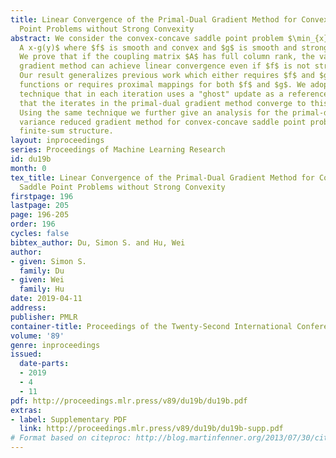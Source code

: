 ```yaml
---
title: Linear Convergence of the Primal-Dual Gradient Method for Convex-Concave Saddle
  Point Problems without Strong Convexity
abstract: We consider the convex-concave saddle point problem $\min_{x}\max_{y} f(x)+y^\top
  A x-g(y)$ where $f$ is smooth and convex and $g$ is smooth and strongly convex.
  We prove that if the coupling matrix $A$ has full column rank, the vanilla primal-dual
  gradient method can achieve linear convergence even if $f$ is not strongly convex.
  Our result generalizes previous work which either requires $f$ and $g$ to be quadratic
  functions or requires proximal mappings for both $f$ and $g$. We adopt a novel analysis
  technique that in each iteration uses a "ghost" update as a reference, and show
  that the iterates in the primal-dual gradient method converge to this "ghost" sequence.
  Using the same technique we further give an analysis for the primal-dual stochastic
  variance reduced gradient method for convex-concave saddle point problems with a
  finite-sum structure.
layout: inproceedings
series: Proceedings of Machine Learning Research
id: du19b
month: 0
tex_title: Linear Convergence of the Primal-Dual Gradient Method for Convex-Concave
  Saddle Point Problems without Strong Convexity
firstpage: 196
lastpage: 205
page: 196-205
order: 196
cycles: false
bibtex_author: Du, Simon S. and Hu, Wei
author:
- given: Simon S.
  family: Du
- given: Wei
  family: Hu
date: 2019-04-11
address: 
publisher: PMLR
container-title: Proceedings of the Twenty-Second International Conference on Artificial Intelligence and Statistics
volume: '89'
genre: inproceedings
issued:
  date-parts:
  - 2019
  - 4
  - 11
pdf: http://proceedings.mlr.press/v89/du19b/du19b.pdf
extras:
- label: Supplementary PDF
  link: http://proceedings.mlr.press/v89/du19b/du19b-supp.pdf
# Format based on citeproc: http://blog.martinfenner.org/2013/07/30/citeproc-yaml-for-bibliographies/
---
```

